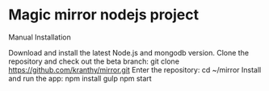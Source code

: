 # Magic mirror nodejs project

Manual Installation

Download and install the latest Node.js and mongodb version.
Clone the repository and check out the beta branch: git clone https://github.com/kranthy/mirror.git
Enter the repository: cd ~/mirror
Install and run the app: 
npm install 
gulp
npm start

